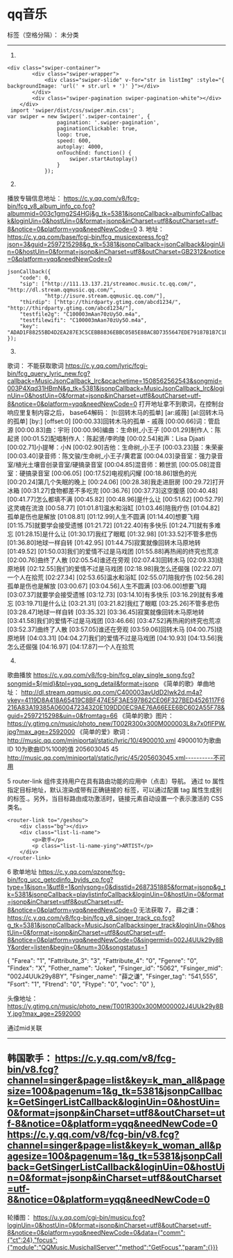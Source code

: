 ﻿# qq音乐

标签（空格分隔）： 未分类

---

1.
 

    <div class="swiper-container">
            <div class="swiper-wrapper">
                <div class="swiper-slide" v-for="str in listImg" :style="{ backgroundImage: 'url(' + str.url + ')' }"></div>
            </div>
            <div class="swiper-pagination swiper-pagination-white"></div>
        </div>
     import 'swiper/dist/css/swiper.min.css';
    var swiper = new Swiper('.swiper-container', {
                    pagination: '.swiper-pagination',
                    paginationClickable: true,
                    loop: true,
                    speed: 600,
                    autoplay: 4000,
                    onTouchEnd: function() {
                        swiper.startAutoplay()
                    }
                });

2.
播放专辑信息地址：
https://c.y.qq.com/v8/fcg-bin/fcg_v8_album_info_cp.fcg?albummid=003c1gmg2S4HGj&g_tk=5381&jsonpCallback=albuminfoCallback&loginUin=0&hostUin=0&format=jsonp&inCharset=utf8&outCharset=utf-8&notice=0&platform=yqq&needNewCode=0
3.
地址：
https://c.y.qq.com/base/fcgi-bin/fcg_musicexpress.fcg?json=3&guid=2597215298&g_tk=5381&jsonpCallback=jsonCallback&loginUin=0&hostUin=0&format=jsonp&inCharset=utf8&outCharset=GB2312&notice=0&platform=yqq&needNewCode=0

    jsonCallback({
        "code": 0,
        "sip": ["http://111.13.137.21/streamoc.music.tc.qq.com/", "http://dl.stream.qqmusic.qq.com/",
                "http://isure.stream.qqmusic.qq.com/"],
        "thirdip": ["http://thirdparty.gtimg.com/abcd1234/", "http://thirdparty.gtimg.com/abcd1234/"],
        "testfile2g": "C100003mAan70zUy5O.m4a",
        "testfilewifi": "C100003mAan70zUy5O.m4a",
        "key": "ADAD1F88255BD4D2EA287E3C5CEBB8836EBBC0585E88AC8D7355647EDE79187B1B7C1B5087F0BE3FBF0540CDDB2BF260B7F7B2BF00B9AECF"
    });
3.
歌词：
不能获取歌词
https://c.y.qq.com/lyric/fcgi-bin/fcg_query_lyric_new.fcg?callback=MusicJsonCallback_lrc&pcachetime=1508562562543&songmid=003P4Xqd31HBmN&g_tk=5381&jsonpCallback=MusicJsonCallback_lrc&loginUin=0&hostUin=0&format=jsonp&inCharset=utf8&outCharset=utf-8&notice=0&platform=yqq&needNewCode=0
打开地址拿不到歌词，在控制台响应里复制内容之后，
base64解码：
[ti:回转木马的孤单]
[ar:戚薇]
[al:回转木马的孤单]
[by:]
[offset:0]
[00:00.33]回转木马的孤单 - 戚薇
[00:00.66]词：管启源
[00:00.83]曲：宇珩
[00:00.96]编曲：生命树_小王子
[00:01.29]制作人：陈起贤
[00:01.52]配唱制作人：陈起贤/李昀陵
[00:02.54]和声：Lisa Djaati
[00:02.71]小提琴：小N
[00:02.90]吉他：生命树_小王子
[00:03.23]鼓：朱荣豪
[00:03.40]录音师：陈文骏/生命树_小王子/黄君富
[00:04.03]录音室：强力录音室/植光土壤音创录音室/硬搞录音室
[00:04.85]混音师：赖世凯
[00:05.08]混音室：硬搞录音室
[00:06.05]
[00:17.52]电视机闪耀
[00:18.86]银色的光
[00:20.24]第几个失眠的晚上
[00:24.06]
[00:28.38]我走进厨房
[00:29.72]打开冰箱
[00:31.27]食物都差不多吃完
[00:36.76]
[00:37.73]这空腹感
[00:40.48]
[00:41.77]怎么都填不满
[00:45.82]
[00:48.96]是什么让
[00:51.62]
[00:52.79]这灵魂在流浪
[00:58.77]
[01:01.81]温水和浴缸
[01:03.46]陪我疗伤
[01:04.82]孤单是伤也是解放
[01:08.81]
[01:12.99]人生不圆满
[01:14.40]想要飞翔
[01:15.75]就要学会接受遗憾
[01:21.72]
[01:22.40]有多快乐
[01:24.71]就有多难忘
[01:28.15]是什么让
[01:30.17]我红了眼眶
[01:32.98]
[01:33.52]不管多悲伤
[01:36.80]地球一样自转
[01:42.95]
[01:44.75]寂寞就像回转木马原地转
[01:49.52]
[01:50.03]我们的爱情不过是马戏团
[01:55.88]再热闹的终究也荒凉
[02:00.76]曲终了人散
[02:05.54]谁还在旁观
[02:07.43]回转木马
[02:09.33]绕原地转
[02:12.55]我们的爱情不过是马戏团
[02:18.98]我怎么还倔强
[02:22.07]一个人在拾荒
[02:27.34]
[02:53.65]温水和浴缸
[02:55.07]陪我疗伤
[02:56.28]孤单是伤也是解放
[03:00.67]
[03:04.56]人生不圆满
[03:06.00]想要飞翔
[03:07.37]就要学会接受遗憾
[03:12.73]
[03:14.10]有多快乐
[03:16.29]就有多难忘
[03:19.71]是什么让
[03:21.31]
[03:21.82]我红了眼眶
[03:25.26]不管多悲伤
[03:28.47]地球一样自转
[03:35.32]
[03:36.45]寂寞就像回转木马原地转
[03:41.58]我们的爱情不过是马戏团
[03:46.66]
[03:47.52]再热闹的终究也荒凉
[03:52.37]曲终了人散
[03:57.05]谁还在旁观
[03:59.06]回转木马
[04:00.75]绕原地转
[04:03.31]
[04:04.27]我们的爱情不过是马戏团
[04:10.93]
[04:13.56]我怎么还倔强
[04:16.97]
[04:17.87]一个人在拾荒


4.
歌曲播放
https://c.y.qq.com/v8/fcg-bin/fcg_play_single_song.fcg?songmid=${mid}&tpl=yqq_song_detail&format=jsonp
《简单的歌》单曲地址：
http://dl.stream.qqmusic.qq.com/C400003avUdD2Iwk2d.m4a?vkey=4119D8A418A65419C8BF474E5F3AE597862CE06F327BED4526117F6216A83A19385A060047234320E109DD0EC9AE76A66EEE6BC602A55F78&guid=2597215298&uin=0&fromtag=66
《简单的歌》图片：
https://y.gtimg.cn/music/photo_new/T002R300x300M000003L8x7x0flFPW.jpg?max_age=2592000
《简单的爱》歌词：
http://music.qq.com/miniportal/static/lyric/10/4900010.xml
4900010为歌曲ID
10为歌曲ID%100的值
205603045
45
http://music.qq.com/miniportal/static/lyric/45/205603045.xml----------不可用

5
router-link 
<router-link> 组件支持用户在具有路由功能的应用中（点击）导航。 通过 to 属性指定目标地址，默认渲染成带有正确链接的 <a> 标签，可以通过配置 tag 属性生成别的标签.。另外，当目标路由成功激活时，链接元素自动设置一个表示激活的 CSS 类名。

    <router-link to="/geshou">
        <div class="bg"></div>
        <div class="list-li-name">
            <p>歌手</p>
            <p class="list-li-name-ying">ARTIST</p>
        </div>
    </router-link>
    
6
歌单地址
https://c.y.qq.com/qzone/fcg-bin/fcg_ucc_getcdinfo_byids_cp.fcg?type=1&json=1&utf8=1&onlysong=0&disstid=2687351885&format=jsonp&g_tk=5381&jsonpCallback=playlistinfoCallback&loginUin=0&hostUin=0&format=jsonp&inCharset=utf8&outCharset=utf-8&notice=0&platform=yqq&needNewCode=0
无法获取
7，
薛之谦：
https://c.y.qq.com/v8/fcg-bin/fcg_v8_singer_track_cp.fcg?g_tk=5381&jsonpCallback=MusicJsonCallbacksinger_track&loginUin=0&hostUin=0&format=jsonp&inCharset=utf8&outCharset=utf-8&notice=0&platform=yqq&needNewCode=0&singermid=002J4UUk29y8BY&order=listen&begin=0&num=30&songstatus=1

{
"Farea": "1",
"Fattribute_3": "3",
"Fattribute_4": "0",
"Fgenre": "0",
"Findex": "X",
"Fother_name": "Joker",
"Fsinger_id": "5062",
"Fsinger_mid": "002J4UUk29y8BY",
"Fsinger_name": "薛之谦",
"Fsinger_tag": "541,555",
"Fsort": "1",
"Ftrend": "0",
"Ftype": "0",
"voc": "0"
},

头像地址：
https://y.gtimg.cn/music/photo_new/T001R300x300M000002J4UUk29y8BY.jpg?max_age=2592000

通过mid关联

--------------
韩国歌手：
https://c.y.qq.com/v8/fcg-bin/v8.fcg?channel=singer&page=list&key=k_man_all&pagesize=100&pagenum=1&g_tk=5381&jsonpCallback=GetSingerListCallback&loginUin=0&hostUin=0&format=jsonp&inCharset=utf8&outCharset=utf-8&notice=0&platform=yqq&needNewCode=0
https://c.y.qq.com/v8/fcg-bin/v8.fcg?channel=singer&page=list&key=k_woman_all&pagesize=100&pagenum=1&g_tk=5381&jsonpCallback=GetSingerListCallback&loginUin=0&hostUin=0&format=jsonp&inCharset=utf8&outCharset=utf-8&notice=0&platform=yqq&needNewCode=0
-----------------------------

轮播图：
https://u.y.qq.com/cgi-bin/musicu.fcg?loginUin=0&hostUin=0&format=jsonp&inCharset=utf8&outCharset=utf-8&notice=0&platform=yqq&needNewCode=0&data={"comm":{"ct":24},"focus":{"module":"QQMusic.MusichallServer","method":"GetFocus","param":{}}}